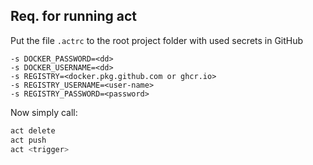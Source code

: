 ## Req. for running act
Put the file `.actrc` to the root project folder with used secrets in GitHub

```
-s DOCKER_PASSWORD=<dd>
-s DOCKER_USERNAME=<dd>
-s REGISTRY=<docker.pkg.github.com or ghcr.io>
-s REGISTRY_USERNAME=<user-name>
-s REGISTRY_PASSWORD=<password>
```

Now simply call:
```bash
act delete
act push
act <trigger>
```